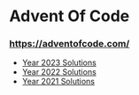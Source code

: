 # Advent Of Code
### https://adventofcode.com/

* [Year 2023 Solutions](/src/main/kotlin/year2023)
* [Year 2022 Solutions](/src/main/kotlin/year2022)
* [Year 2021 Solutions](/src/main/kotlin/year2021)
